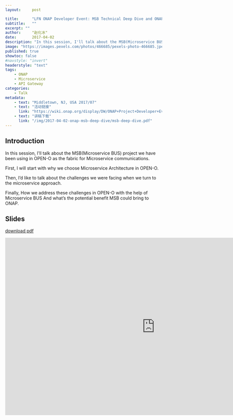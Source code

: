 ```yaml
---
layout:     post

title:      "LFN ONAP Developer Event: MSB Technical Deep Dive and ONAP Use Cases"
subtitle:   ""
excerpt: ""
author:     "赵化冰"
date:       2017-04-02
description: "In this session, I'll talk about the MSB(Microservice BUS) project we have been using in OPEN-O as the fabric for Microservice communications."
image: "https://images.pexels.com/photos/466685/pexels-photo-466685.jpeg?cs=srgb&dl=pexels-lukas-kloeppel-466685.jpg&fm=jpg"
published: true
showtoc: false
#navstyle: "invert"
headerstyle: "text"
tags:
    - ONAP
    - Microservice
    - API Gateway
categories:
    - Talk
metadata:
    - text: "Middletown, NJ, USA 2017/07"
    - text: "活动链接"
      link: "https://wiki.onap.org/display/DW/ONAP+Project+Developer+Event%3A+May+2+-+5%2C+2017%2C+Middletown%2C+NJ%2C+USA"
    - text: "讲稿下载"
      link: "/img/2017-04-02-onap-msb-deep-dive/msb-deep-dive.pdf"
---
```

## Introduction

In this session, I'll talk about the MSB(Microservice BUS) project we have been using in OPEN-O as the fabric for Microservice communications.

First, I will start with why we choose Microservice Architecture in OPEN-O.

Then, I’d like to talk about the challenges we were facing when we turn to the microservice approach.

Finally, How we address these challenges in OPEN-O with the help of Microservice BUS 
And what’s the potential benefit MSB could bring to ONAP.



## Slides

[download pdf](/img/2017-04-02-onap-msb-deep-dive/msb-deep-dive.pdf)
<iframe src="https://docs.google.com/presentation/d/e/2PACX-1vSFwl8wurxqOVq-JaDfoilxScjVvzzTQL_F8wt38sEcJTt--pghzeTYcGc/embed?start=false&loop=false&delayms=3000" frameborder="0" width="960" height="569" allowfullscreen="true" mozallowfullscreen="true" webkitallowfullscreen="true"></iframe>